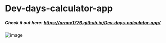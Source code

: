 # Dev-days-calculator-app

##### Check it out here: https://arnav1776.github.io/Dev-days-calculator-app/

![image](https://user-images.githubusercontent.com/64467851/132092682-c70dbcb0-e322-4934-bd52-23cb9bc638ce.png)


